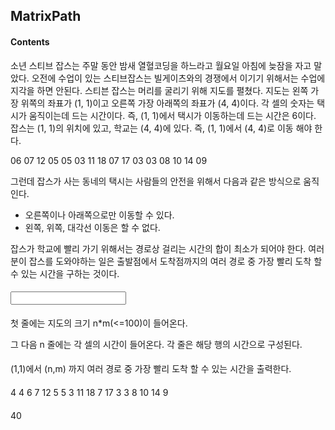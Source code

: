 ﻿## MatrixPath
#### Contents
소년 스티브 잡스는 주말 동안 밤새 열혈코딩을 하느라고 월요일 아침에 늦잠을 자고 말았다. 오전에 수업이 있는 스티브잡스는 빌게이츠와의 경쟁에서 이기기 위해서는 수업에 지각을 하면 안된다. 스티븐 잡스는 머리를 굴리기 위해 지도를 펼쳤다. 
지도는 왼쪽 가장 위쪽의 좌표가 (1, 1)이고 오른쪽 가장 아래쪽의 좌표가 (4, 4)이다. 각 셀의 숫자는 택시가 움직이는데 드는 시간이다. 즉, (1, 1)에서 택시가 이동하는데 드는 시간은 6이다. 잡스는 (1, 1)의 위치에 있고, 학교는 (4, 4)에 있다. 즉, (1, 1)에서 (4, 4)로 이동 해야 한다. 

   06 07 12 05
   05 03 11 18
   07 17 03 03
   08 10 14 09

그런데 잡스가 사는 동네의 택시는 사람들의 안전을 위해서 다음과 같은 방식으로 움직인다.

* 오른쪽이나 아래쪽으로만 이동할 수 있다.
* 왼쪽, 위쪽, 대각선 이동은 할 수 없다. 

잡스가 학교에 빨리 가기 위해서는 경로상 걸리는 시간의 합이 최소가 되어야 한다. 여러분이 잡스를 도와야하는 일은 출발점에서 도착점까지의 여러 경로 중 가장 빨리 도착 할 수 있는 시간을 구하는 것이다. 

#### <Input>
첫 줄에는 지도의 크기 n*m(<=100)이 들어온다. 

그 다음 n 줄에는 각 셀의 시간이 들어온다. 각 줄은 해당 행의 시간으로 구성된다.

 
#### <Output>
(1,1)에서 (n,m) 까지 여러 경로 중 가장 빨리 도착 할 수 있는 시간을 출력한다.


#### <Sample Input>

   4 4
   6 7 12 5
   5 3 11 18
   7 17 3 3
   8 10 14 9
 
#### <Sample Output>

40